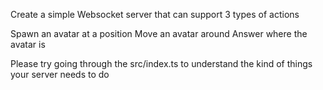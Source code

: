 Create a simple Websocket server that can support 3 types of actions

Spawn an avatar at a position
Move an avatar around
Answer where the avatar is 

Please try going through the src/index.ts to understand the kind of things your server needs to do


